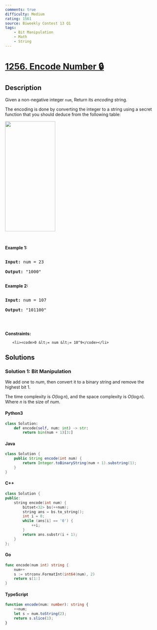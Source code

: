 ```yaml
---
comments: true
difficulty: Medium
rating: 1561
source: Biweekly Contest 13 Q1
tags:
    - Bit Manipulation
    - Math
    - String
---
```


<!-- problem:start -->

# [1256. Encode Number 🔒](https://leetcode.com/problems/encode-number)

## Description

<!-- description:start -->

<p>Given a non-negative integer <code>num</code>, Return its <em>encoding</em> string.</p>

<p>The encoding is done by converting the integer to a string using a secret function that you should deduce from the following table:</p>

<p><img alt="" src="https://fastly.jsdelivr.net/gh/doocs/leetcode@main/solution/1200-1299/1256.Encode%20Number/images/encode_number.png" style="width: 164px; height: 360px;" /></p>

<p>&nbsp;</p>

<p><strong class="example">Example 1:</strong></p>

<pre>

<strong>Input:</strong> num = 23

<strong>Output:</strong> &quot;1000&quot;

</pre>

<p><strong class="example">Example 2:</strong></p>

<pre>

<strong>Input:</strong> num = 107

<strong>Output:</strong> &quot;101100&quot;

</pre>

<p>&nbsp;</p>

<p><strong>Constraints:</strong></p>

<ul>

    <li><code>0 &lt;= num &lt;= 10^9</code></li>

</ul>

<!-- description:end -->

## Solutions

<!-- solution:start -->

### Solution 1: Bit Manipulation

We add one to $num$, then convert it to a binary string and remove the highest bit $1$.

The time complexity is $O(\log n)$, and the space complexity is $O(\log n)$. Where $n$ is the size of $num$.

<!-- tabs:start -->

#### Python3

```python
class Solution:
    def encode(self, num: int) -> str:
        return bin(num + 1)[3:]
```

#### Java

```java
class Solution {
    public String encode(int num) {
        return Integer.toBinaryString(num + 1).substring(1);
    }
}
```

#### C++

```cpp
class Solution {
public:
    string encode(int num) {
        bitset<32> bs(++num);
        string ans = bs.to_string();
        int i = 0;
        while (ans[i] == '0') {
            ++i;
        }
        return ans.substr(i + 1);
    }
};
```

#### Go

```go
func encode(num int) string {
	num++
	s := strconv.FormatInt(int64(num), 2)
	return s[1:]
}
```

#### TypeScript

```ts
function encode(num: number): string {
    ++num;
    let s = num.toString(2);
    return s.slice(1);
}
```

<!-- tabs:end -->

<!-- solution:end -->

<!-- problem:end -->
